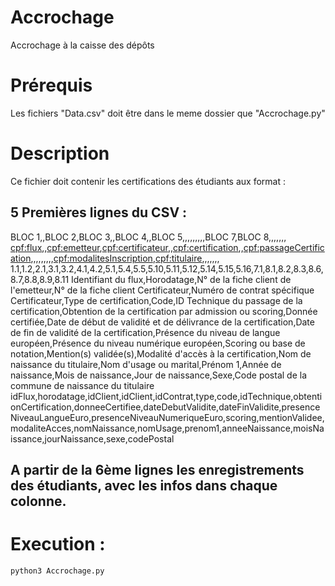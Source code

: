 # Accrochage
Accrochage à la caisse des dépôts

# Prérequis
Les fichiers "Data.csv" doit être dans le meme dossier que "Accrochage.py"

# Description 
Ce fichier doit contenir les certifications des étudiants aux format : 

## 5 Premières lignes du CSV :
BLOC 1,,BLOC 2,BLOC 3,,BLOC 4,,BLOC 5,,,,,,,,,BLOC 7,BLOC 8,,,,,,,
<cpf:flux>,,<cpf:emetteur>,<cpf:certificateur>,,<cpf:certification>,,<cpf:passageCertification>,,,,,,,,,<cpf:modalitesInscription>,<cpf:titulaire>,,,,,,,
1.1,1.2,2.1,3.1,3.2,4.1,4.2,5.1,5.4,5.5,5.10,5.11,5.12,5.14,5.15,5.16,7.1,8.1,8.2,8.3,8.6,8.7,8.8,8.9,8.11
Identifiant du flux,Horodatage,N° de la fiche client de l'emetteur,N° de la fiche client Certificateur,Numéro de contrat spécifique Certificateur,Type de certification,Code,ID Technique du passage de la certification,Obtention de la certification par admission ou scoring,Donnée certifiée,Date de début de validité et de délivrance de la certification,Date de fin de validité de la certification,Présence du niveau de langue européen,Présence du niveau numérique européen,Scoring ou base de notation,Mention(s) validée(s),Modalité d'accès à la certification,Nom de naissance du titulaire,Nom d'usage ou marital,Prénom 1,Année de naissance,Mois de naissance,Jour de naissance,Sexe,Code postal de la commune de naissance du titulaire
idFlux,horodatage,idClient,idClient,idContrat,type,code,idTechnique,obtentionCertification,donneeCertifiee,dateDebutValidite,dateFinValidite,presenceNiveauLangueEuro,presenceNiveauNumeriqueEuro,scoring,mentionValidee,modaliteAcces,nomNaissance,nomUsage,prenom1,anneeNaissance,moisNaissance,jourNaissance,sexe,codePostal

## A partir de la 6ème lignes les enregistrements des étudiants, avec les infos dans chaque colonne.

# Execution :

`python3 Accrochage.py`
